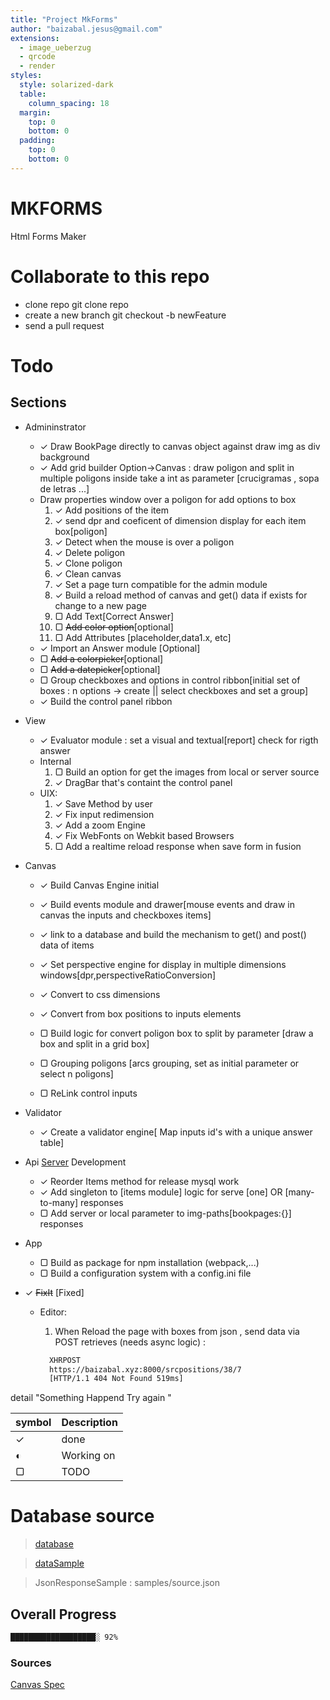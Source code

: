 ```yaml
---
title: "Project MkForms"
author: "baizabal.jesus@gmail.com"
extensions:
  - image_ueberzug
  - qrcode
  - render
styles:
  style: solarized-dark
  table:
    column_spacing: 18
  margin:
    top: 0
    bottom: 0
  padding:
    top: 0
    bottom: 0
---
```


# MKFORMS

Html Forms Maker

# Collaborate to this repo

- clone repo git clone repo
- create a new branch git checkout -b newFeature
- send a pull request

# Todo

## Sections

- Admininstrator
  - ✓ Draw BookPage directly to canvas object against draw img as div background
  - ✓ Add grid builder Option->Canvas : draw poligon and split in multiple poligons inside take a int as parameter [crucigramas , sopa de letras ...]
  - Draw properties window over a poligon for add options to box
    1. ✓ Add positions of the item
    1. ✓ send dpr and coeficent of dimension display for each item box[poligon]
    1. ✓ Detect when the mouse is over a poligon
    1. ✓ Delete poligon
    1. ✓ Clone poligon
    1. ✓ Clean canvas
    1. ✓ Set a page turn compatible for the admin module
    1. ✓ Build a reload method of canvas and get() data if exists for change to a new page
    1. ▢ Add Text[Correct Answer]
    1. ▢ ~~Add color option~~[optional]
    1. ▢ Add Attributes [placeholder,data1.x, etc]
  * ✓ Import an Answer module [Optional]
  * ▢ ~~Add a colorpicker~~[optional]
  * ▢ ~~Add a datepicker~~[optional]
  * ▢ Group checkboxes and options in control ribbon[initial set of boxes : n options -> create || select checkboxes and set a group]
  * ✓ Build the control panel ribbon
- View

  - ✓ Evaluator module : set a visual and textual[report] check for rigth answer
  - Internal
    1. ▢ Build an option for get the images from local or server source
    1. ✓ DragBar that's containt the control panel
  - UIX:
    1. ✓ Save Method by user
    1. ✓ Fix input redimension
    1. ✓ Add a zoom Engine
    1. ✓ Fix WebFonts on Webkit based Browsers
    1. ▢ Add a realtime reload response when save form in fusion

- Canvas

  - ✓ Build Canvas Engine initial
  - ✓ Build events module and drawer[mouse events and draw in canvas the inputs and checkboxes items]
  - ✓ link to a database and build the mechanism to get() and post() data of items
  - ✓ Set perspective engine for display in multiple dimensions windows[dpr,perspectiveRatioConversion]
  - ✓ Convert to css dimensions
  - ✓ Convert from box positions to inputs elements
  - ▢ Build logic for convert poligon box to split by parameter [draw a box and split in a grid box]
  - ▢ Grouping poligons [arcs grouping, set as initial parameter or select n poligons]

  - ▢ ReLink control inputs

- Validator

  - ✓ Create a validator engine[ Map inputs id's with a unique answer table]

- Api [Server](https://github.com/ambagasdowa/bms_connector.git) Development

  - ✓ Reorder Items method for release mysql work
  - ✓ Add singleton to [items module] logic for serve [one] OR [many-to-many] responses
  - ▢ Add server or local parameter to img-paths[bookpages:{}] responses

- App

  - ▢ Build as package for npm installation (webpack,...)
  - ▢ Build a configuration system with a config.ini file

- ✓ ~~FixIt~~ [Fixed]

  - Editor:

    1. When Reload the page with boxes from json , send data via POST retrieves (needs async logic) :

    ```bash
      XHRPOST
      https://baizabal.xyz:8000/srcpositions/38/7
      [HTTP/1.1 404 Not Found 519ms]
    ```

detail "Something Happend Try again "

| symbol | Description |
| ------ | ----------- |
| ✓      | done        |
| ◐      | Working on  |
| ▢      | TODO        |

# Database source

> [database](https://gitlab.com/ambagasdowa/sql/-/raw/master/mariadb/panamericano/bms.sql)

> [dataSample](https://gitlab.com/ambagasdowa/sql/-/raw/master/mariadb/panamericano/bms_bulk_data.sql)

> JsonResponseSample : samples/source.json

## Overall Progress

```bash
███████████████████░ 92%
```

### Sources

[Canvas Spec](https://html.spec.whatwg.org/multipage/canvas.html#the-canvas-element)
